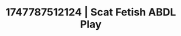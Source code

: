---
categories:
- Whispers of pleasure
- Thigh worship
- Cosmic sensuality
- Teacher fantasy
- Closeness kink
image: /assets/images/1747787512124.jpg
layout: post
seo:
  description: Featured content with exclusive ABDL Play, Scat Fetish. HD images available.
  keywords: ABDL Play, Scat Fetish
  og_image: /assets/images/1747787512124.jpg
  schema_type: VisualArtwork
tags:
- ABDL Play
- Scat Fetish
- '#1747787512124'
title: 1747787512124 | Scat Fetish ABDL Play
---